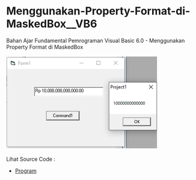 # Menggunakan-Property-Format-di-MaskedBox__VB6
Bahan Ajar Fundamental Pemrograman Visual Basic 6.0 - Menggunakan Property Format di MaskedBox<br><br>
<img src="https://github.com/RizkyKhapidsyah/Menggunakan-Property-Format-di-MaskedBox__VB6/blob/master/result/001.PNG"><br><br>
Lihat Source Code : <br>
- <a href="https://github.com/RizkyKhapidsyah/Menggunakan-Property-Format-di-MaskedBox__VB6/blob/master/Form1.frm">Program</a>
